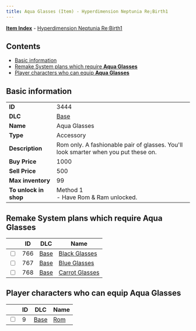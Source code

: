```yaml
---
title: Aqua Glasses (Item) - Hyperdimension Neptunia Re;Birth1
---
```


[**Item Index**](/neptunia/rb1/item/index.html) - [Hyperdimension Neptunia Re;Birth1](/neptunia/rb1)

## Contents

- [Basic information](#basic-information)
- [Remake System plans which require **Aqua Glasses**](#remake-system-plans-which-require-aqua-glasses)
- [Player characters who can equip **Aqua Glasses**](#player-characters-who-can-equip-aqua-glasses)

## Basic information

|   |   |
| -- | -- |
| **ID** | 3444 |
| **DLC** | [Base](/neptunia/rb1/dlc/1-base.html) |
| **Name** | Aqua Glasses |
| **Type** | Accessory |
| **Description** | Rom only. A fashionable pair of glasses. You'll look smarter when you put these on. |
| **Buy Price** | 1000 |
| **Sell Price** | 500 |
| **Max inventory** | 99 |
| **To unlock in shop** | Method 1<br />- Have Rom & Ram unlocked. |


## Remake System plans which require **Aqua Glasses**

|    | ID | DLC | Name |
| -- | -- | --- | ---- |
| <input type="checkbox" id="rb1-quest-1-766" class="trackbox" /> | 766 | [Base](/neptunia/rb1/dlc/1-base.html) | [Black Glasses](/neptunia/rb1/quest/1-766-black-glasses.html) |
| <input type="checkbox" id="rb1-quest-1-767" class="trackbox" /> | 767 | [Base](/neptunia/rb1/dlc/1-base.html) | [Blue Glasses](/neptunia/rb1/quest/1-767-blue-glasses.html) |
| <input type="checkbox" id="rb1-quest-1-768" class="trackbox" /> | 768 | [Base](/neptunia/rb1/dlc/1-base.html) | [Carrot Glasses](/neptunia/rb1/quest/1-768-carrot-glasses.html) |


## Player characters who can equip **Aqua Glasses**

|    | ID | DLC | Name |
| -- | -- | --- | ---- |
| <input type="checkbox" id="rb1-player-1-9" class="trackbox" /> | 9 | [Base](/neptunia/rb1/dlc/1-base.html) | [Rom](/neptunia/rb1/player/1-9-rom.html) |
